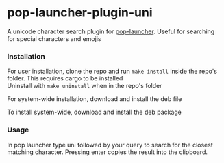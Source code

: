 # pop-launcher-plugin-uni
A unicode character search plugin for [pop-launcher](https://github.com/pop-os/launcher). Useful for searching for special characters and emojis

### Installation
For user installation, clone the repo and run `make install` inside the repo's folder. This requires cargo to be installed\
Uninstall with `make uninstall` when in the repo's folder

For system-wide installation, download and install the deb file

To install system-wide, download and install the deb package

### Usage
In pop launcher type uni followed by your query to search for the closest matching character. Pressing enter copies the result into the clipboard.
